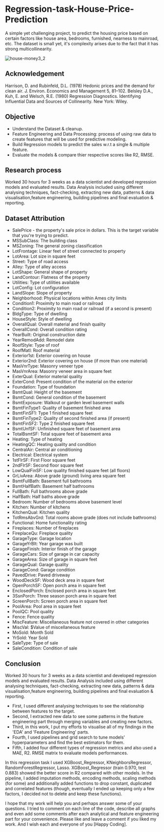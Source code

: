 # Regression-task-House-Price-Prediction
A simple yet challenging project, to predict the housing price based on certain factors like house area, bedrooms, furnished, nearness to mainroad, etc. The dataset is small yet, it's complexity arises due to the fact that it has strong multicollinearity. 

![house-money3_2](https://github.com/KakimDanabayev/Regression-task-House-Price-Prediction/assets/127029668/c6a0dcd9-4541-4ad2-9388-d6375a729917)

## Acknowledgement

Harrison, D. and Rubinfeld, D.L. (1978) Hedonic prices and the demand for clean air. J. Environ. Economics and Management 5, 81–102.
Belsley D.A., Kuh, E. and Welsch, R.E. (1980) Regression Diagnostics. Identifying Influential Data and Sources of Collinearity. New York: Wiley.

## Objective
- Understand the Dataset & cleanup.
- Feature Engineering and Data Processing: process of using raw data to create features that will be used for predictive modeling.
- Build Regression models to predict the sales w.r.t a single & multiple feature.
- Evaluate the models & compare thier respective scores like R2, RMSE.

## Research process
Worked 30 hours for 3 weeks as a data scientist and developed regression models and evaluated results. Data Analysis included using different analysing techniques, fact-checking, extracting new data, patterns & data visualisation,feature engineering, building pipelines and final evaluation & reporting.

## Dataset Attribution 
- SalePrice - the property's sale price in dollars. This is the target variable that you're trying to predict.
- MSSubClass: The building class
- MSZoning: The general zoning classification
- LotFrontage: Linear feet of street connected to property
- LotArea: Lot size in square feet
- Street: Type of road access
- Alley: Type of alley access
- LotShape: General shape of property
- LandContour: Flatness of the property
- Utilities: Type of utilities available
- LotConfig: Lot configuration
- LandSlope: Slope of property
- Neighborhood: Physical locations within Ames city limits
- Condition1: Proximity to main road or railroad
- Condition2: Proximity to main road or railroad (if a second is present)
- BldgType: Type of dwelling
- HouseStyle: Style of dwelling
- OverallQual: Overall material and finish quality
- OverallCond: Overall condition rating
- YearBuilt: Original construction date
- YearRemodAdd: Remodel date
- RoofStyle: Type of roof
- RoofMatl: Roof material
- Exterior1st: Exterior covering on house
- Exterior2nd: Exterior covering on house (if more than one material)
- MasVnrType: Masonry veneer type
- MasVnrArea: Masonry veneer area in square feet
- ExterQual: Exterior material quality
- ExterCond: Present condition of the material on the exterior
- Foundation: Type of foundation
- BsmtQual: Height of the basement
- BsmtCond: General condition of the basement
- BsmtExposure: Walkout or garden level basement walls
- BsmtFinType1: Quality of basement finished area
- BsmtFinSF1: Type 1 finished square feet
- BsmtFinType2: Quality of second finished area (if present)
- BsmtFinSF2: Type 2 finished square feet
- BsmtUnfSF: Unfinished square feet of basement area
- TotalBsmtSF: Total square feet of basement area
- Heating: Type of heating
- HeatingQC: Heating quality and condition
- CentralAir: Central air conditioning
- Electrical: Electrical system
- 1stFlrSF: First Floor square feet
- 2ndFlrSF: Second floor square feet
- LowQualFinSF: Low quality finished square feet (all floors)
- GrLivArea: Above grade (ground) living area square feet
- BsmtFullBath: Basement full bathrooms
- BsmtHalfBath: Basement half bathrooms
- FullBath: Full bathrooms above grade
- HalfBath: Half baths above grade
- Bedroom: Number of bedrooms above basement level
- Kitchen: Number of kitchens
- KitchenQual: Kitchen quality
- TotRmsAbvGrd: Total rooms above grade (does not include bathrooms)
- Functional: Home functionality rating
- Fireplaces: Number of fireplaces
- FireplaceQu: Fireplace quality
- GarageType: Garage location
- GarageYrBlt: Year garage was built
- GarageFinish: Interior finish of the garage
- GarageCars: Size of garage in car capacity
- GarageArea: Size of garage in square feet
- GarageQual: Garage quality
- GarageCond: Garage condition
- PavedDrive: Paved driveway
- WoodDeckSF: Wood deck area in square feet
- OpenPorchSF: Open porch area in square feet
- EnclosedPorch: Enclosed porch area in square feet
- 3SsnPorch: Three season porch area in square feet
- ScreenPorch: Screen porch area in square feet
- PoolArea: Pool area in square feet
- PoolQC: Pool quality
- Fence: Fence quality
- MiscFeature: Miscellaneous feature not covered in other categories
- MiscVal: $Value of miscellaneous feature
- MoSold: Month Sold
- YrSold: Year Sold
- SaleType: Type of sale
- SaleCondition: Condition of sale

## Conclusion
Worked 30 hours for 3 weeks as a data scientist and developed regression models and evaluated results. Data Analysis included using different analysing techniques, fact-checking, extracting new data, patterns & data visualisation,feature engineering, building pipelines and final evaluation & reporting.
- First, I used different analysing techniques to see the relationship between features to the target. 
- Second, I extracted new data to see some patterns in the feature engineering part through merging variables and creating new factors.
- Third, in this work, I put my efforts to visualise all of my findings in the 'EDA' and 'Feature Engineering' parts.
- Fourth, I used pipelines and grid search to tune models' hyperparameters and find the best estimators for them.
- Fifth, I added four different types of regression metrics and also used a MAE, R2. RMSE matrix to evaluate models performances.

In this regression task I used XGBoost_Regressor, KNeighborsRegressor, RandomForestRegressor, Lasso. XGBoost_Regressor (train 0.970, test 0.883) showed the better score in R2 compared with other models. In the pipeline, I added imputation methods, encoding methods, scaling methods (for some) and additionally added functions to drop constant, duplicated and correlated features (though, eventually I ended up keeping only a few factors, I decided not to delete and keep these functions).    

I hope that my work will help you and perhaps answer some of your questions. I tried to comment on each line of the code, describe all graphs and even add some comments after each analytical and feature engineering part for your convenience. Please like and leave a comment if you liked my work. And I wish each and everyone of you [Happy Coding]. 
